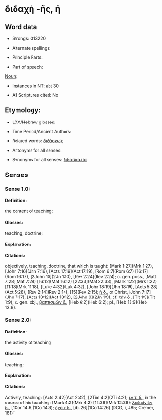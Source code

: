 # διδαχή -ῆς, ἡ

<!-- Status: S2=NeedsFinalCheck -->
<!-- Lexica used for edits:   -->

## Word data

* Strongs: G13220

* Alternate spellings:



* Principle Parts: 


* Part of speech: 

[Noun](http://ugg.readthedocs.io/en/latest/noun.html); 

* Instances in NT: abt 30

* All Scriptures cited: No

## Etymology: 

* LXX/Hebrew glosses: 


* Time Period/Ancient Authors: 


* Related words: [διδάσκω]());

* Antonyms for all senses:

* Synonyms for all senses: [διδασκαλία](../G13190/01.md) 

## Senses 


### Sense  1.0: 

#### Definition: 

the content of teaching;

#### Glosses: 

teaching, doctrine; 

#### Explanation: 


#### Citations: 

objectively, teaching, doctrine, that which is taught: [Mark 1:27](Mrk 1:27), [John 7:16](Jhn 7:16), [Acts 17:19](Act 17:19), [Rom 6:7](Rom 6:7) [16:17](Rom 16:17), [2John 10](2Jn 1:10), [Rev 2:24](Rev 2:24); c. gen. poss., [Matt 7:28](Mat 7:28) [16:12](Mat 16:12) [22:33](Mat 22:33), [Mark 1:22](Mrk 1:22) [11:18](Mrk 11:18), [Luke 4:32](Luk 4:32), [John 18:19](Jhn 18:19), [Acts 5:28](Act 5:28), [Rev 2:14](Rev 2:14), [15](Rev 2:15); [ἡ δ.](), of Christ, [John 7:17](Jhn 7:17), [Acts 13:12](Act 13:12), [2John 9](2Jn 1:9); cf. [τὴν δ.](), [Tit 1:9](Tit 1:9); c. gen. obj., [βαπτισμῶν δ.](), [Heb 6:2](Heb 6:2); pl., [Heb 13:9](Heb 13:9). 


### Sense  2.0: 

#### Definition: 

the activity of teaching

#### Glosses: 

teaching;

#### Explanation: 


#### Citations: 

Actively, teaching: [Acts 2:42](Act 2:42), [2Tim 4:2](2Ti 4:2); [ἐν τ. δ.](), in the course of his teaching: [Mark 4:2](Mrk 4:2) [12:38](Mrk 12:38); [λαλεῖν ἐν δ.](), [1Cor 14:6](1Co 14:6); [ἔχειν δ.](), [ib. 26](1Co 14:26) (DCG, i, 485; Cremer, 181)†

